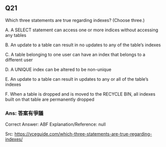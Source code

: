 ## Q21

Which three statements are true regarding indexes? (Choose three.)

A. A SELECT statement can access one or more indices without accessing any tables

B. An update to a table can result in no updates to any of the table’s indexes

C. A table belonging to one user can have an index that belongs to a different user

D. A UNIQUE index can be altered to be non-unique

E. An update to a table can result in updates to any or all of the table’s indexes

F. When a table is dropped and is moved to the RECYCLE BIN, all indexes built on that table are permanently dropped

### Ans:    **答案有爭議**

Correct Answer: ABF
Explanation/Reference: null

Src: https://vceguide.com/which-three-statements-are-true-regarding-indexes/
